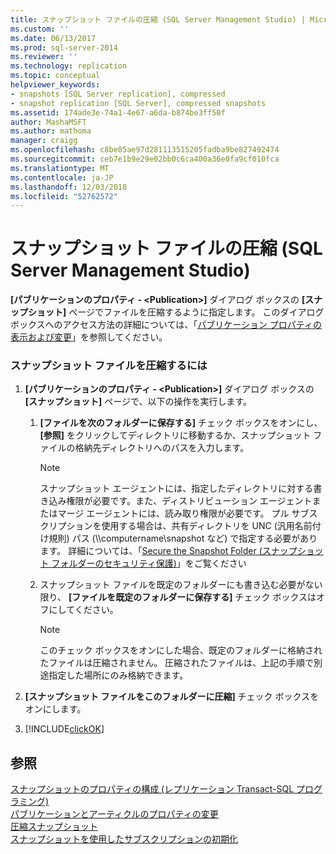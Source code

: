 ```yaml
---
title: スナップショット ファイルの圧縮 (SQL Server Management Studio) | Microsoft Docs
ms.custom: ''
ms.date: 06/13/2017
ms.prod: sql-server-2014
ms.reviewer: ''
ms.technology: replication
ms.topic: conceptual
helpviewer_keywords:
- snapshots [SQL Server replication], compressed
- snapshot replication [SQL Server], compressed snapshots
ms.assetid: 174ade3e-74a1-4e67-a6da-b874be3ff50f
author: MashaMSFT
ms.author: mathoma
manager: craigg
ms.openlocfilehash: c8be85ae97d281113515205fadba9be827492474
ms.sourcegitcommit: ceb7e1b9e29e02bb0c6ca400a36e0fa9cf010fca
ms.translationtype: MT
ms.contentlocale: ja-JP
ms.lasthandoff: 12/03/2018
ms.locfileid: "52762572"
---
```

# <a name="compress-snapshot-files-sql-server-management-studio"></a>スナップショット ファイルの圧縮 (SQL Server Management Studio)
  **[パブリケーションのプロパティ - \<Publication>]** ダイアログ ボックスの **[スナップショット]** ページでファイルを圧縮するように指定します。 このダイアログ ボックスへのアクセス方法の詳細については、「[パブリケーション プロパティの表示および変更](view-and-modify-publication-properties.md)」を参照してください。  
  
### <a name="to-compress-snapshot-files"></a>スナップショット ファイルを圧縮するには  
  
1.  **[パブリケーションのプロパティ - \<Publication>]** ダイアログ ボックスの **[スナップショット]** ページで、以下の操作を実行します。  
  
    1.  **[ファイルを次のフォルダーに保存する]** チェック ボックスをオンにし、 **[参照]** をクリックしてディレクトリに移動するか、スナップショット ファイルの格納先ディレクトリへのパスを入力します。  
  
        > [!NOTE]  
        >  スナップショット エージェントには、指定したディレクトリに対する書き込み権限が必要です。また、ディストリビューション エージェントまたはマージ エージェントには、読み取り権限が必要です。 プル サブスクリプションを使用する場合は、共有ディレクトリを UNC (汎用名前付け規則) パス (\\\computername\snapshot など) で指定する必要があります。 詳細については、「[Secure the Snapshot Folder (スナップショット フォルダーのセキュリティ保護)](../security/secure-the-snapshot-folder.md)」をご覧ください  
  
    2.  スナップショット ファイルを既定のフォルダーにも書き込む必要がない限り、 **[ファイルを既定のフォルダーに保存する]** チェック ボックスはオフにしてください。  
  
        > [!NOTE]  
        >  このチェック ボックスをオンにした場合、既定のフォルダーに格納されたファイルは圧縮されません。 圧縮されたファイルは、上記の手順で別途指定した場所にのみ格納できます。  
  
2.  **[スナップショット ファイルをこのフォルダーに圧縮]** チェック ボックスをオンにします。  
  
3.  [!INCLUDE[clickOK](../../../includes/clickok-md.md)]  
  
## <a name="see-also"></a>参照  
 [スナップショットのプロパティの構成 &#40;レプリケーション Transact-SQL プログラミング&#41;](configure-snapshot-properties-replication-transact-sql-programming.md)   
 [パブリケーションとアーティクルのプロパティの変更](change-publication-and-article-properties.md)   
 [圧縮スナップショット](../compressed-snapshots.md)   
 [スナップショットを使用したサブスクリプションの初期化](../initialize-a-subscription-with-a-snapshot.md)  
  
  
